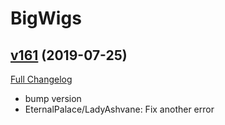 # BigWigs

## [v161](https://github.com/BigWigsMods/BigWigs/tree/v161) (2019-07-25)
[Full Changelog](https://github.com/BigWigsMods/BigWigs/compare/v160...v161)

- bump version  
- EternalPalace/LadyAshvane: Fix another error  
